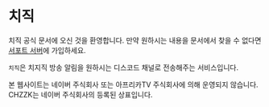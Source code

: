 # 치직

치직 공식 문서에 오신 것을 환영합니다. 만약 원하시는 내용을 문서에서 찾을 수 없다면 [서포트 서버](https://api.chzzk.junah.dev/support-server)에 가입하세요.

`치직`은 치지직 방송 알림을 원하시는 디스코드 채널로 전송해주는 서비스입니다.

본 웹사이트는 네이버 주식회사 또는 아프리카TV 주식회사에 의해 운영되지 않습니다. CHZZK는 네이버 주식회사의 등록된 상표입니다.